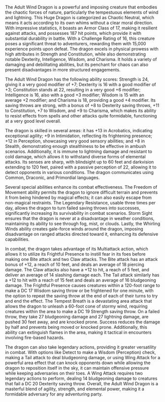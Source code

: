 The Adult Wind Dragon is a powerful and imposing creature that embodies the chaotic forces of nature, particularly the tempestuous elements of wind and lightning. This Huge Dragon is categorized as Chaotic Neutral, which means it acts according to its own whims without a clear moral direction. With impressive statistics, it boasts an Armor Class of 17, making it resilient against attacks, and possesses 187 hit points, which provide it with substantial durability in battle. With a Challenge Rating of 16, this creature poses a significant threat to adventurers, rewarding them with 15,000 experience points upon defeat. The dragon excels in physical prowess with high attributes in Strength and Constitution, while also demonstrating notable Dexterity, Intelligence, Wisdom, and Charisma. It holds a variety of damaging and debilitating abilities, but its penchant for chaos can also present disadvantages in more structured engagements.

The Adult Wind Dragon has the following ability scores: Strength is 24, giving it a very good modifier of +7; Dexterity is 16 with a good modifier of +3; Constitution stands at 22, resulting in a very good +6 modifier; Intelligence is 16, also with a good +3 modifier; Wisdom is 15 with an average +2 modifier; and Charisma is 18, providing a good +4 modifier. Its saving throws are strong, with a bonus of +8 to Dexterity saving throws, +11 to Constitution, +7 to Wisdom, and +9 to Charisma, which makes its ability to resist effects from spells and other attacks quite formidable, functioning at a very good level overall. 

The dragon is skilled in several areas: it has +13 in Acrobatics, indicating exceptional agility; +9 in Intimidation, reflecting its frightening presence; +12 in Perception, showcasing very good sensory abilities; and +8 in Stealth, demonstrating enough stealthiness to be effective in ambush scenarios. Additionally, it is immune to lightning damage and resistant to cold damage, which allows it to withstand diverse forms of elemental attacks. Its senses are sharp, with blindsight up to 60 feet and darkvision extending to 120 feet, paired with a passive perception of 22, allowing it to detect opponents in various conditions. The dragon communicates using Common, Draconic, and Primordial languages.

Several special abilities enhance its combat effectiveness. The Freedom of Movement ability permits the dragon to ignore difficult terrain and prevents it from being hindered by magical effects; it can also easily escape from non-magical restraints. The Legendary Resistance, usable three times per day, allows the dragon to turn failed saving throws into successes, significantly increasing its survivability in combat scenarios. Storm Sight ensures that the dragon is never at a disadvantage in weather conditions, maintaining its ability to see through fog, mist, or clouds. Lastly, the Whirling Winds ability creates gale-force winds around the dragon, imposing disadvantage on ranged attacks directed toward it, enhancing its defensive capabilities.

In combat, the dragon takes advantage of its Multiattack action, which allows it to utilize its Frightful Presence to instill fear in its foes before making one Bite attack and two Claw attacks. The Bite attack has an attack bonus of +12, a reach of 10 feet, and deals an average of 18 piercing damage. The Claw attacks also have a +12 to hit, a reach of 5 feet, and deliver an average of 14 slashing damage each. The Tail attack similarly has a +12 to hit with a reach of 15 feet and deals an average of 16 bludgeoning damage. The Frightful Presence causes creatures within a 120-foot range to make a DC 17 Wisdom saving throw or be frightened for one minute, with the option to repeat the saving throw at the end of each of their turns to try and end the effect. The Tempest Breath is a devastating area attack that allows the dragon to unleash a 60-foot cone of stormy wind, requiring creatures within the area to make a DC 19 Strength saving throw. On a failed throw, they take 27 bludgeoning damage and 27 lightning damage, are pushed 30 feet away, and are knocked prone. Success reduces the damage by half and prevents being moved or knocked prone. Additionally, this ability can extinguish flames in the area, making it tactical in encounters involving fire-based hazards.

The dragon can also take legendary actions, providing it greater versatility in combat. With options like Detect to make a Wisdom (Perception) check, making a Tail attack to deal bludgeoning damage, or using Wing Attack for a powerful area effect that can knock opponents down while allowing the dragon to reposition itself in the sky, it can maintain offensive pressure while keeping adversaries on their toes. A Wing Attack requires two legendary actions to perform, dealing 14 bludgeoning damage to creatures that fail a DC 20 Dexterity saving throw. Overall, the Adult Wind Dragon is a masterful blend of agility, strength, and elemental power, making it a formidable adversary for any adventuring party.